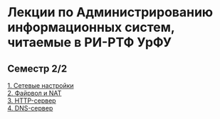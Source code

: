 # Лекции по Администрированию информационных систем, читаемые в РИ-РТФ УрФУ
## Семестр 2/2
[1. Сетевые настройки](_posts/2016-2-17-Networking.md)  
[2. Файрвол и NAT](_posts/2016-2-24-Firewall.md)  
[3. HTTP-сервер](_posts/2016-3-2-HTTP.md)  
[4. DNS-сервер](_posts/2016-3-16-DNS.md)
